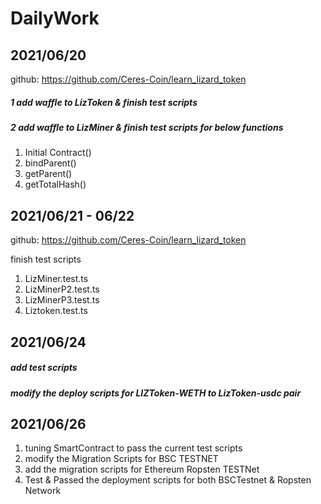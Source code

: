 # DailyWork

## 2021/06/20
github: https://github.com/Ceres-Coin/learn_lizard_token


##### 1 add waffle to LizToken & finish test scripts
##### 2 add waffle to LizMiner & finish test scripts for below functions
1. Initial Contract()
2. bindParent()
3. getParent()
4. getTotalHash()

## 2021/06/21 - 06/22
github: https://github.com/Ceres-Coin/learn_lizard_token

finish test scripts 
1. LizMiner.test.ts
2. LizMinerP2.test.ts
3. LizMinerP3.test.ts
4. Liztoken.test.ts

## 2021/06/24
##### add test scripts 
##### modify the deploy scripts for LIZToken-WETH to LizToken-usdc pair

## 2021/06/26
1. tuning SmartContract to pass the current test scripts
2. modify the Migration Scripts for BSC TESTNET
3. add the migration scripts for Ethereum Ropsten TESTNet
4. Test & Passed the deployment scripts for both BSCTestnet & Ropsten Network
